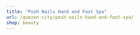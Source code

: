 ```yaml
---
title: "Posh Nails Hand and Foot Spa"
url: /quezon-city/posh-nails-hand-and-foot-spa/
shop: beauty
---
```

